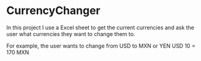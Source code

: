 # CurrencyChanger

In this project I use a Excel sheet to get the current currencies
and ask the user what currencies they want to change them to.

For example, the user wants to change from USD to MXN or YEN
USD 10 = 170 MXN
